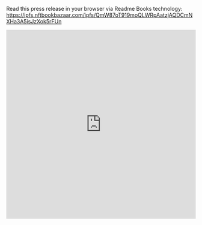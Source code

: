 Read this press release in your browser via Readme Books technology: https://ipfs.nftbookbazaar.com/ipfs/QmW87oT919moQLWRpAatzjAQDCmNXHa3A5isJzXok5rFUn 

<div style="position:relative;padding-bottom:100%;">
 <iframe style="width:100%;height:100%;position:absolute;left:0px;top:0px;"
 frameborder="0" width="100%" height="100%" 
 allowfullscreen allow="autoplay"
 src="https://ipfs.nftbookbazaar.com/ipfs/QmW87oT919moQLWRpAatzjAQDCmNXHa3A5isJzXok5rFUn">
</iframe>
</div>
